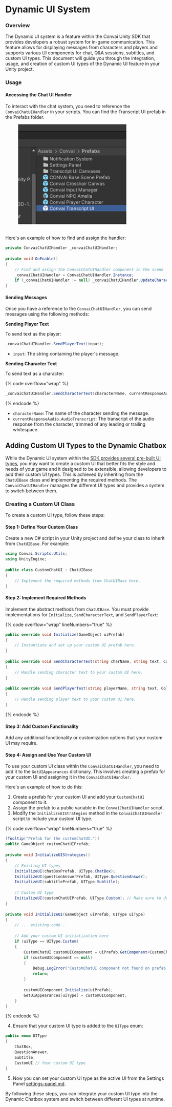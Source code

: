 # Dynamic UI System

### Overview

The Dynamic UI system is a feature within the Convai Unity SDK that provides developers a robust system for in-game communication. This feature allows for displaying messages from characters and players and supports various UI components for chat, Q\&A sessions, subtitles, and custom UI types. This document will guide you through the integration, usage, and creation of custom UI types of the Dynamic UI feature in your Unity project.

### Usage

#### Accessing the Chat UI Handler

To interact with the chat system, you need to reference the `ConvaiChatUIHandler` in your scripts. You can find the Transcript UI prefab in the Prefabs folder.&#x20;

<figure><img src="../../../.gitbook/assets/image 1.png" alt="" width="338"><figcaption></figcaption></figure>

\
Here's an example of how to find and assign the handler:

```csharp
private ConvaiChatUIHandler _convaiChatUIHandler;

private void OnEnable()
{
    // Find and assign the ConvaiChatUIHandler component in the scene
    _convaiChatUIHandler = ConvaiChatUIHandler.Instance;
    if (_convaiChatUIHandler != null) _convaiChatUIHandler.UpdateCharacterList();
}
```

#### Sending Messages

Once you have a reference to the `ConvaiChatUIHandler`, you can send messages using the following methods:

**Sending Player Text**

To send text as the player:

```csharp
_convaiChatUIHandler.SendPlayerText(input);
```

* `input`: The string containing the player's message.

**Sending Character Text**

To send text as a character:

{% code overflow="wrap" %}
```csharp
_convaiChatUIHandler.SendCharacterText(characterName, currentResponseAudio.AudioTranscript.Trim());
```
{% endcode %}

* `characterName`: The name of the character sending the message.
* `currentResponseAudio.AudioTranscript`: The transcript of the audio response from the character, trimmed of any leading or trailing whitespace.

## Adding Custom UI Types to the Dynamic Chatbox

While the Dynamic UI system within the [SDK provides several pre-built UI types](../convai-ui-prefabs.md), you may want to create a custom UI that better fits the style and needs of your game and it designed to be extensible, allowing developers to add their custom UI types. This is achieved by inheriting from the `ChatUIBase` class and implementing the required methods. The `ConvaiChatUIHandler` manages the different UI types and provides a system to switch between them.

### Creating a Custom UI Class

To create a custom UI type, follow these steps:

#### Step 1: Define Your Custom Class

Create a new C# script in your Unity project and define your class to inherit from `ChatUIBase`. For example:

```csharp
using Convai.Scripts.Utils;
using UnityEngine;

public class CustomChatUI : ChatUIBase
{
    // Implement the required methods from ChatUIBase here.
}
```

#### Step 2: Implement Required Methods

Implement the abstract methods from `ChatUIBase`. You must provide implementations for `Initialize`, `SendCharacterText`, and `SendPlayerText`:

{% code overflow="wrap" lineNumbers="true" %}
```csharp
public override void Initialize(GameObject uiPrefab)
{
    // Instantiate and set up your custom UI prefab here.
}

public override void SendCharacterText(string charName, string text, Color characterTextColor)
{
    // Handle sending character text to your custom UI here.
}

public override void SendPlayerText(string playerName, string text, Color playerTextColor)
{
    // Handle sending player text to your custom UI here.
}
```
{% endcode %}

#### Step 3: Add Custom Functionality

Add any additional functionality or customization options that your custom UI may require.

#### Step 4: Assign and Use Your Custom UI

To use your custom UI class within the `ConvaiChatUIHandler`, you need to add it to the `GetUIAppearances` dictionary. This involves creating a prefab for your custom UI and assigning it in the `ConvaiChatUIHandler`.

Here's an example of how to do this:

1. Create a prefab for your custom UI and add your `CustomChatUI` component to it.
2. Assign the prefab to a public variable in the `ConvaiChatUIHandler` script.
3. Modify the `InitializeUIStrategies` method in the `ConvaiChatUIHandler` script to include your custom UI type.

{% code overflow="wrap" lineNumbers="true" %}
```csharp
[Tooltip("Prefab for the customChatUI.")]
public GameObject customChatUIPrefab;

private void InitializeUIStrategies()
{
    // Existing UI types
    InitializeUI(chatBoxPrefab, UIType.ChatBox);
    InitializeUI(questionAnswerPrefab, UIType.QuestionAnswer);
    InitializeUI(subtitlePrefab, UIType.Subtitle);

    // Custom UI type
    InitializeUI(customChatUIPrefab, UIType.Custom); // Make sure to define UIType.Custom in the UIType enum
}

private void InitializeUI(GameObject uiPrefab, UIType uiType)
{
    // ... existing code...

    // Add your custom UI initialization here
    if (uiType == UIType.Custom)
    {
        CustomChatUI customUIComponent = uiPrefab.GetComponent<CustomChatUI>();
        if (customUIComponent == null)
        {
            Debug.LogError("CustomChatUI component not found on prefab.");
            return;
        }

        customUIComponent.Initialize(uiPrefab);
        GetUIAppearances[uiType] = customUIComponent;
    }
}
```
{% endcode %}

4. Ensure that your custom UI type is added to the `UIType` enum:

```csharp
public enum UIType
{
    ChatBox,
    QuestionAnswer,
    Subtitle,
    CustomUI // Your custom UI type
}
```

5. Now you can set your custom UI type as the active UI from the Settings Panel [settings-panel.md](settings-panel.md "mention").

By following these steps, you can integrate your custom UI type into the Dynamic Chatbox system and switch between different UI types at runtime.



